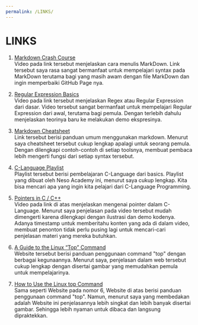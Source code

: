 ```yaml
---
permalink: /LINKS/
---
```


# LINKS

1. [Markdown Crash Course](https://youtu.be/HUBNt18RFbo)<br>
   Video pada link tersebut menjelaskan cara menulis MarkDown. Link tersebut saya rasa sangat bermanfaat untuk mempelajari syntax pada MarkDown terutama 
   bagi yang masih awam dengan file MarkDown dan ingin memperbaiki GitHub Page nya. 

2. [Regular Expression Basics](https://youtu.be/KJG1dETacLI)<br>
   Video pada link tersebut menjelaskan Regex atau Regular Expression dari dasar. Video tersebut sangat bermanfaat untuk mempelajari Regular Expression dari awal, terutama bagi      pemula. Dengan terlebih dahulu menjelaskan teorinya baru ke melakukan demo ekspresinya.
   
3. [Markdown Cheatsheet](https://github.com/adam-p/markdown-here/wiki/Markdown-Cheatsheet)<br>
   Link tersebut berisi panduan umum menggunakan markdown. Menurut saya cheatsheet tersebut cukup lengkap apalagi untuk seorang pemula. Dengan dilengkapi contoh-contoh di setiap      toolsnya, membuat pembaca lebih mengerti fungsi dari setiap syntax tersebut.

4. [C-Language Playlist](https://youtube.com/playlist?list=PLBlnK6fEyqRggZZgYpPMUxdY1CYkZtARR)<br>
   Playlist tersebut berisi pembelajaran C-Language dari basics. Playlist yang dibuat oleh Neso Academy ini, menurut saya cukup lengkap. Kita bisa mencari apa yang ingin kita        pelajari dari C-Language Programming. 
   
5. [Pointers in C / C++](https://youtu.be/zuegQmMdy8M)<br>
   Video pada link di atas menjelaskan mengenai pointer dalam C-Language. Menurut saya penjelasan pada video tersebut mudah dimengerti karena dilengkapi dengan ilustrasi dan demo    kodenya. Adanya timestamp untuk memberitahu konten yang ada di dalam video, membuat penonton tidak perlu pusing lagi untuk mencari-cari penjelasan materi yang mereka butuhkan.

6. [A Guide to the Linux “Top” Command](https://www.booleanworld.com/guide-linux-top-command/)<br>
   Website tersebut berisi panduan penggunaan command "top" dengan berbagai kegunaannya. Menurut saya, penjelasan dalam web tersebut cukup lengkap dengan disertai gambar yang        memudahkan pemula untuk mempelajarinya. 
   
7. [How to Use the Linux top Command](https://www.howtogeek.com/668986/how-to-use-the-linux-top-command-and-understand-its-output/)<br>
   Sama seperti Website pada nomor 6, Website di atas berisi panduan penggunaan command "top". Namun, menurut saya yang membedakan adalah Website ini penjelasannya lebih singkat      dan lebih banyak disertai gambar. Sehingga lebih nyaman untuk dibaca dan langsung dipraktekkan.
